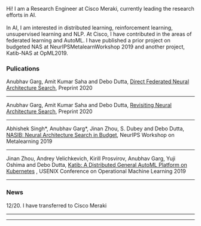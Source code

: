 Hi! I am a Research Engineer at Cisco Meraki, currently leading the research efforts in AI.
<br><br>
In AI, I am interested in distributed learning, reinforcement learning, unsupervised learning and NLP. At Cisco, I have contributed in the areas of federated learning and AutoML. I have published a prior project on budgeted NAS at NeurIPSMetalearnWorkshop 2019 and another project, Katib-NAS at OpML2019.
### Pulications

Anubhav Garg, Amit Kumar Saha and Debo Dutta, [Direct Federated Neural Architecture Search](https://arxiv.org/abs/2010.06223),
Preprint 2020

---

Anubhav Garg, Amit Kumar Saha and Debo Dutta, [Revisiting Neural Architecture Search](https://arxiv.org/abs/2010.05719), Preprint
2020

---

Abhishek Singh*, Anubhav Garg*, Jinan Zhou, S. Dubey and Debo Dutta, [NASIB: Neural Architecture
Search in Budget](https://arxiv.org/abs/1910.08665), NeurIPS Workshop on Metalearning 2019

---
Jinan Zhou, Andrey Velichkevich, Kirill Prosvirov, Anubhav Garg, Yuji Oshima and Debo Dutta,
[Katib: A Distributed General AutoML Platform on Kubernetes](https://opml19papers.usenix.hotcrp.com/doc/opml19papers-final52.pdf?cap=052aDJ1RaUal6PE)
, USENIX Conference on Operational Machine Learning 2019 

---

### News
12/20. I have transferred to Cisco Meraki

---




---
